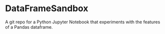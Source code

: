 # DataFrameSandbox
A git repo for a Python Jupyter Notebook that experiments with the features of a Pandas dataframe.

